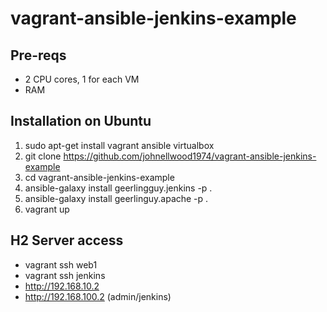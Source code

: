 # vagrant-ansible-jenkins-example

## Pre-reqs
* 2 CPU cores, 1 for each VM
* RAM

## Installation on Ubuntu
1. sudo apt-get install vagrant ansible virtualbox
2. git clone https://github.com/johnellwood1974/vagrant-ansible-jenkins-example
3. cd vagrant-ansible-jenkins-example
4. ansible-galaxy install geerlingguy.jenkins -p .
5. ansible-galaxy install geerlinguy.apache -p .
6. vagrant up

## H2 Server access
* vagrant ssh web1
* vagrant ssh jenkins
* http://192.168.10.2
* http://192.168.100.2 (admin/jenkins)
